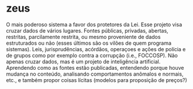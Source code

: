 # zeus
O mais poderoso sistema a favor dos protetores da Lei.   Esse projeto visa cruzar dados de vários lugares. Fontes públicas, privadas, abertas, restritas, parcilamente restrita, ou mesmo proveniente de dados estruturados ou não (esses últimos são os vilões de quem programa sistemas). Leis, jurisprudências, acórdãos, operaçoes e ações de polícia e de grupos como por exemplo contra a corrupção (i.e., FOCCOSP).  Não apenas cruzar dados,  mas é um projeto de inteligência artificial. Aprendendo como as fontes estão publicadas, entendendo porque houve mudança no conteúdo, analisando comportamentos anômalos e normais, etc., e também propor coisas lícitas (modelos para proposição de preços?)
